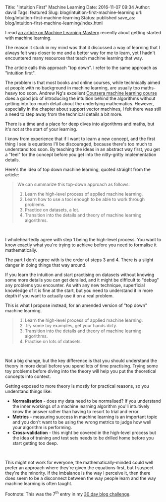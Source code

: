 Title: "Intuition First" Machine Learning
Date: 2016-11-07 09:34
Author: david
Tags: featured
Slug: blog/intuition-first-machine-learning
url: blog/intuition-first-machine-learning
Status: published
save_as: blog/intuition-first-machine-learning/index.html

I read [an article on Machine Learning Mastery](http://machinelearningmastery.com/4-steps-to-get-started-in-machine-learning/)
recently about getting started with machine learning.

The reason it stuck in my mind was that it discussed a way of learning
that I always felt was closer to me and a better way for me to learn,
yet I hadn't encountered many resources that teach machine learning that
way.

The article calls this approach "top down". I refer to the same approach
as "intuition first".

The problem is that most books and online courses, while technically
aimed at people with no background in machine learning, are usually too
maths-heavy too soon. Andrew Ng's excellent [Coursera machine learning course](https://www.coursera.org/learn/machine-learning) does a good job
of introducing the intuition behind the algorithms without getting into
too much detail about the underlying mathematics. However, especially in
the chapter about support vector machines, I felt there was still a need
to step away from the technical details a bit more.

There is a time and a place for deep dives into algorithms and maths,
but it's not at the start of your learning.

I know from experience that if I want to learn a new concept, and the
first thing I see is equations I'll be discouraged, because there's too
much to understand too soon. By teaching the ideas in an abstract way
first, you get a "feel" for the concept before you get into the
nitty-gritty implementation details.

Here's the idea of top down machine learning, quoted straight from the
article:

> We can summarize this top-down approach as follows:
>
> 1.  Learn the high-level process of applied machine learning.
> 2.  Learn how to use a tool enough to be able to work through
>     problems.
> 3.  Practice on datasets, a lot.
> 4.  Transition into the details and theory of machine learning
>     algorithms.

 

I wholeheartedly agree with step 1 being the high-level process. You
want to know exactly what you're trying to achieve before you need to
formalise it mathematically.

The part I don't agree with is the order of steps 3 and 4. There is a
slight danger in doing things that way around.

If you learn the intuition and start practising on datasets without
knowing some more details you can get derailed, and it might be
difficult to "debug" any problems you encounter. As with any new
technique, superficial knowledge of it is fine at the start, but you
need to understand it in more depth if you want to actually use it on a
real problem.

This is what I propose instead, for an amended version of "top down"
machine learning.

> 1.  Learn the high-level process of applied machine learning.
> 2.  Try some toy examples, get your hands dirty.
> 3.  Transition into the details and theory of machine learning
>     algorithms.
> 4.  Practise on lots of datasets.

 

Not a big change, but the key difference is that you should understand
the theory in more detail before you spend lots of time practising.
Trying some toy problems before diving into the theory will help you put
the theoretical concepts into context.

Getting exposed to more theory is mostly for practical reasons, so you
understand things like:

-   **Normalisation** - does my data need to be normalised? If you
    understand the inner workings of a machine learning algorithm you'll
    intuitively know the answer rather than having to resort to trial
    and error.
-   **Metrics** - measuring success in machine learning is an important
    topic and you don't want to be using the wrong metrics to judge how
    well your algorithm is performing.
-   **Cross-validation** - this might be covered in the high-level
    process but the idea of training and test sets needs to be drilled
    home before you start getting too deep.

 

This might not work for everyone, the mathematically-minded could well
prefer an approach where they're given the equations first, but I
suspect they're the minority. If the imbalance is the way I perceive it,
then there does seem to be a disconnect between the way people learn and
the way machine learning is often taught.

Footnote: This was the 7<sup>th</sup> entry in my [30 day blog challenge](/blog/30-posts-in-30-days/).
